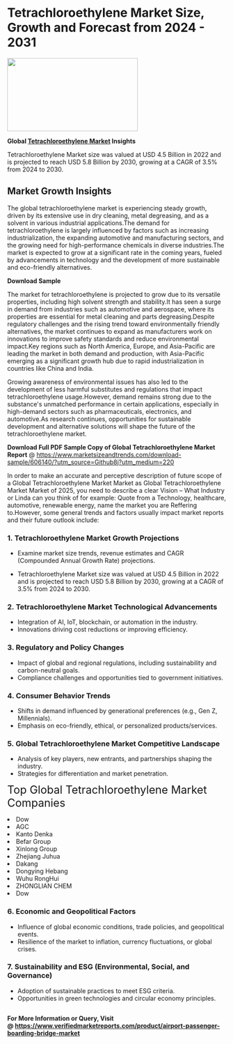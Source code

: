 <H1>Tetrachloroethylene Market Size, Growth and Forecast from 2024 - 2031</H1><img class="aligncenter size-medium wp-image-584254" src="https://thirdeyenews.in/wp-content/uploads/2024/09/Global-Market-Research-300x168.jpeg" alt="" width="300" height="168" /><p><strong>Global&nbsp;<a href="https://www.marketsizeandtrends.com/download-sample/606140/?utm_source=Github8j?utm_medium=220">Tetrachloroethylene Market</a> Insights</strong></p><p>Tetrachloroethylene Market size was valued at USD 4.5 Billion in 2022 and is projected to reach USD 5.8 Billion by 2030, growing at a CAGR of 3.5% from 2024 to 2030.</p><p><h2>Market Growth Insights</h2> <p>The global tetrachloroethylene market is experiencing steady growth, driven by its extensive use in dry cleaning, metal degreasing, and as a solvent in various industrial applications.The demand for tetrachloroethylene is largely influenced by factors such as increasing industrialization, the expanding automotive and manufacturing sectors, and the growing need for high-performance chemicals in diverse industries.The market is expected to grow at a significant rate in the coming years, fueled by advancements in technology and the development of more sustainable and eco-friendly alternatives.</p> <p><strong>Download Sample</strong></p> <p>The market for tetrachloroethylene is projected to grow due to its versatile properties, including high solvent strength and stability.It has seen a surge in demand from industries such as automotive and aerospace, where its properties are essential for metal cleaning and parts degreasing.Despite regulatory challenges and the rising trend toward environmentally friendly alternatives, the market continues to expand as manufacturers work on innovations to improve safety standards and reduce environmental impact.Key regions such as North America, Europe, and Asia-Pacific are leading the market in both demand and production, with Asia-Pacific emerging as a significant growth hub due to rapid industrialization in countries like China and India.</p> <p>Growing awareness of environmental issues has also led to the development of less harmful substitutes and regulations that impact tetrachloroethylene usage.However, demand remains strong due to the substance's unmatched performance in certain applications, especially in high-demand sectors such as pharmaceuticals, electronics, and automotive.As research continues, opportunities for sustainable development and alternative solutions will shape the future of the tetrachloroethylene market.</p> <p><span class=""><strong>Download Full PDF Sample Copy of Global Tetrachloroethylene Market Report</strong> @ <a href="https://www.marketsizeandtrends.com/download-sample/606140/?utm_source=Github8j?utm_medium=220" target="_blank">https://www.marketsizeandtrends.com/download-sample/606140/?utm_source=Github8j?utm_medium=220</a></span></p><p>In order to make an accurate and perceptive description of future scope of a Global&nbsp;Tetrachloroethylene Market Market as Global&nbsp;Tetrachloroethylene Market Market of 2025, you need to describe a clear Vision &ndash; What Industry or Linda can you think of for example: Quote from a Technology, healthcare, automotive, renewable energy, name the market you are Reffering to.However, some general trends and factors usually impact market reports and their future outlook include:</p><h3>1.&nbsp;<strong>Tetrachloroethylene Market Growth Projections</strong></h3><ul><li>Examine market size trends, revenue estimates and CAGR (Compounded Annual Growth Rate) projections.</li><li><p>Tetrachloroethylene Market size was valued at USD 4.5 Billion in 2022 and is projected to reach USD 5.8 Billion by 2030, growing at a CAGR of 3.5% from 2024 to 2030.</p></li></ul><h3>2.&nbsp;<strong>Tetrachloroethylene Market Technological Advancements</strong></h3><ul><li>Integration of AI, IoT, blockchain, or automation in the industry.</li><li>Innovations driving cost reductions or improving efficiency.</li></ul><h3>3.&nbsp;<strong>Regulatory and Policy Changes</strong></h3><ul><li>Impact of global and regional regulations, including sustainability and carbon-neutral goals.</li><li>Compliance challenges and opportunities tied to government initiatives.</li></ul><h3>4.&nbsp;<strong>Consumer Behavior Trends</strong></h3><ul><li>Shifts in demand influenced by generational preferences (e.g., Gen Z, Millennials).</li><li>Emphasis on eco-friendly, ethical, or personalized products/services.</li></ul><h3>5.&nbsp;<strong>Global Tetrachloroethylene Market Competitive Landscape</strong></h3><ul><li>Analysis of key players, new entrants, and partnerships shaping the industry.</li><li>Strategies for differentiation and market penetration.</li></ul><p data-pm-slice="1 1 []"><span style="color: inherit; font-family: inherit; font-size: 25px;">Top Global Tetrachloroethylene Market Companies</span></p><div class="" data-test-id=""><p><li>Dow</li><li> AGC</li><li> Kanto Denka</li><li> Befar Group</li><li> Xinlong Group</li><li> Zhejiang Juhua</li><li> Dakang</li><li> Dongying Hebang</li><li> Wuhu RongHui</li><li> ZHONGLIAN CHEM</li><li> Dow</li></p></div><h3>6.&nbsp;<strong>Economic and Geopolitical Factors</strong></h3><ul><li>Influence of global economic conditions, trade policies, and geopolitical events.</li><li>Resilience of the market to inflation, currency fluctuations, or global crises.</li></ul><h3>7.&nbsp;<strong>Sustainability and ESG (Environmental, Social, and Governance)</strong></h3><ul><li>Adoption of sustainable practices to meet ESG criteria.</li><li>Opportunities in green technologies and circular economy principles.</li></ul><h2><strong style="font-size: 14px;">For More Information or Query, Visit @&nbsp;</strong><a style="background-color: #ffffff; font-size: 14px;" href="https://www.marketsizeandtrends.com/report/tetrachloroethylene-market/" target="_blank">https://www.verifiedmarketreports.com/product/airport-passenger-boarding-bridge-market</a></h2>